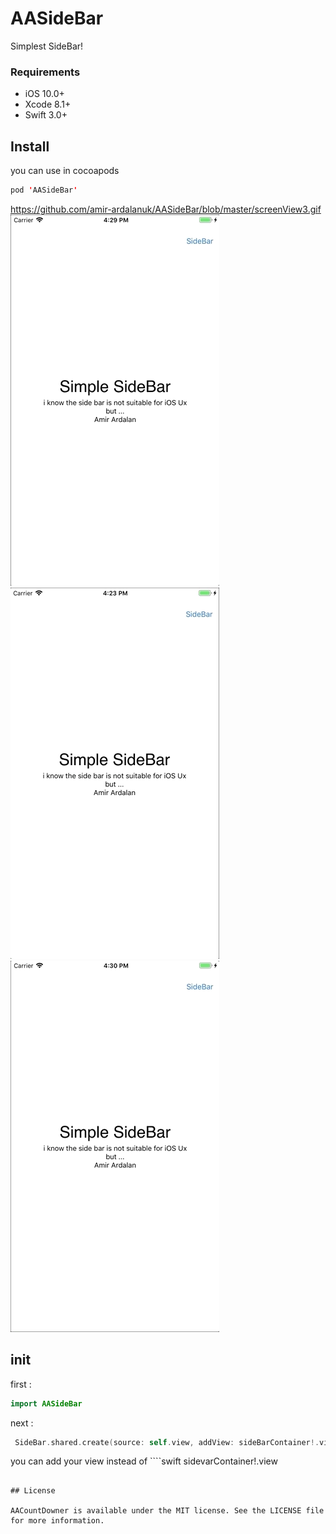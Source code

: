 # AASideBar
Simplest SideBar!
### Requirements

   - iOS 10.0+ 
   - Xcode 8.1+
   - Swift 3.0+

## Install

you can use in cocoapods
```swift
pod 'AASideBar'
```
https://github.com/amir-ardalanuk/AASideBar/blob/master/screenView3.gif
![](https://github.com/amir-ardalanuk/AASideBar/blob/master/ScreenVideo2.gif)
![](https://github.com/amir-ardalanuk/AASideBar/blob/master/screenVideo.gif)
![](https://github.com/amir-ardalanuk/AASideBar/blob/master/screenView3.gif)
## init
first : 
```swift
import AASideBar
```
next : 
```swift
 SideBar.shared.create(source: self.view, addView: sideBarContainer!.view , width: 120)
```
you can add your view instead of ````swift
sidevarContainer!.view
```

## License

AACountDowner is available under the MIT license. See the LICENSE file for more information.
